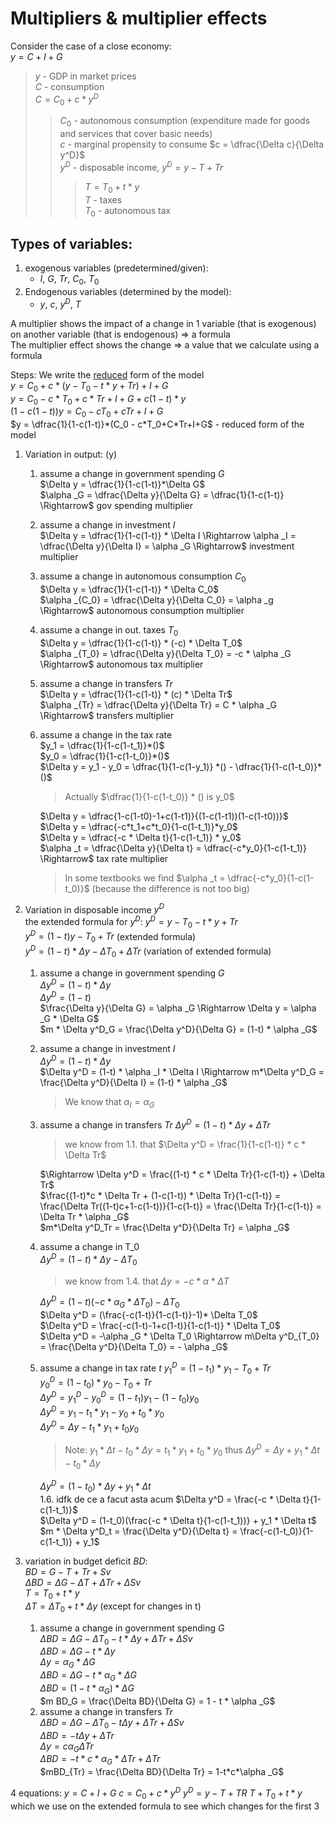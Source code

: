 # Multipliers & multiplier effects

Consider the case of a close economy:  
$y = C + I + G$
> $y$ - GDP in market prices  
> $C$ - consumption  
> $C = C_0 + c*y^D$  
>> $C_0$ - autonomous consumption (expenditure made for goods and services that cover basic needs)  
>> $c$ - marginal propensity to consume $c = \dfrac{\Delta c}{\Delta y^D}$  
>> $y^D$ - disposable income, $y^D = y - T + Tr$  
>>> $T = T_0 + t*y$  
>>> $T$ - taxes  
>>> $T_0$ - autonomous tax  

## Types of variables:
1. exogenous variables (predetermined/given):  
   - $I$, $G$, $Tr$, $C_0$, $T_0$  
2. Endogenous variables (determined by the model):  
   - $y$, $c$, $y^D$, $T$  

A multiplier shows the impact of a change in 1 variable (that is exogenous) on another variable (that is endogenous) $\Rightarrow$ a formula  
The multiplier effect shows the change $\Rightarrow$ a value that we calculate using a formula  

Steps:
We write the <ins>reduced</ins> form of the model  
$y = C_0 + c * (y - T_0 - t * y + Tr) + I + G$  
$y = C_0 - c * T_0 + c * Tr + I + G + c(1 - t) * y$  
$(1 - c(1-t))y=C_0-cT_0+cTr+I+G$  
$y = \dfrac{1}{1-c(1-t)}*(C_0 - c*T_0+C*Tr+I+G$ - reduced form of the model  

1. Variation in output: (y)  
   1. assume a change in government spending $G$  
$\Delta y = \dfrac{1}{1-c(1-t)}*\Delta G$  
$\alpha _G = \dfrac{\Delta y}{\Delta G} = \dfrac{1}{1-c(1-t)} \Rightarrow$ gov spending multiplier  
    2. assume a change in investment $I$  
$\Delta y = \dfrac{1}{1-c(1-t)} * \Delta I \Rightarrow \alpha _I = \dfrac{\Delta y}{\Delta I} = \alpha _G \Rightarrow$ investment multiplier  
    3. assume a change in autonomous consumption $C_0$  
        $\Delta y = \dfrac{1}{1-c(1-t)} * \Delta C_0$  
        $\alpha _{C_0} = \dfrac{\Delta y}{\Delta C_0} = \alpha _g \Rightarrow$ autonomous consumption multiplier  
    4. assume a change in out. taxes $T_0$  
        $\Delta y = \dfrac{1}{1-c(1-t)} * (-c) * \Delta T_0$  
        $\alpha _{T_0} = \dfrac{\Delta y}{\Delta T_0} = -c * \alpha _G \Rightarrow$ autonomous tax multiplier  
    5. assume a change in transfers $Tr$  
        $\Delta y = \dfrac{1}{1-c(1-t)} * (c) * \Delta Tr$  
        $\alpha _{Tr} = \dfrac{\Delta y}{\Delta Tr} = C * \alpha _G \Rightarrow$ transfers multiplier  
    6. assume a change in the tax rate  
        $y_1 = \dfrac{1}{1-c(1-t_1)}*()$  
        $y_0 = \dfrac{1}{1-c(1-t_0)}*()$  
        $\Delta y = y_1 - y_0 = \dfrac{1}{1-c(1-y_1)} *() - \dfrac{1}{1-c(1-t_0)}*()$  
        > Actually $\dfrac{1}{1-c(1-t_0)} * () is y_0$  

        $\Delta y = \dfrac{1-c(1-t0)-1+c(1-t1)}{(1-c(1-t1))(1-c(1-t0))}$  
        $\Delta y = \dfrac{-c*t_1+c*t_0}{1-c(1-t_1)}*y_0$  
        $\Delta y = \dfrac{-c * \Delta t}{1-c(1-t_1)} * y_0$  
        $\alpha _t = \dfrac{\Delta y}{\Delta t} = \dfrac{-c*y_0}{1-c(1-t_1)} \Rightarrow$ tax rate multiplier  
        > In some textbooks we find $\alpha _t = \dfrac{-c*y_0}{1-c(1-t_0)}$ (because the difference is not too big)

2. Variation in disposable income $y^D$  
   the extended formula for $y^D$:
   $y^D = y - T_0 - t*y +Tr$  
   $y^D = (1-t)y-T_0+Tr$ (extended formula)  
   $y^D=(1-t) * \Delta y - \Delta T_0 + \Delta Tr$ (variation of extended formula)
      1. assume a change in government spending $G$  
        $\Delta y^D = (1-t) * \Delta y$  
        $\Delta y^D = (1-t)$  
        $\frac{\Delta y}{\Delta G} = \alpha _G \Rightarrow \Delta y = \alpha _G * \Delta G$  
        $m * \Delta y^D_G = \frac{\Delta y^D}{\Delta G} = (1-t) * \alpha _G$  
    2. assume a change in investment $I$  
        $\Delta y^D = (1-t) * \Delta y$  
        $\Delta y^D = (1-t) * \alpha _I * \Delta I \Rightarrow m*\Delta y^D_G = \frac{\Delta y^D}{\Delta I} = (1-t) * \alpha _G$  
        > We know that $\alpha _I = \alpha _G$  
    3. assume a change in transfers $Tr$
        $\Delta y^D = (1-t)*\Delta y + \Delta Tr$  
        > we know from 1.1. that $\Delta y^D = \frac{1}{1-c(1-t)} * c * \Delta Tr$

        $\Rightarrow \Delta y^D = \frac{(1-t) * c * \Delta Tr}{1-c(1-t)} + \Delta Tr$  
        $\frac{(1-t)*c * \Delta Tr + (1-c(1-t)) * \Delta Tr}{1-c(1-t)} = \frac{\Delta Tr((1-t)c+1-c(1-t))}{1-c(1-t)} = \frac{\Delta Tr}{1-c(1-t)} = \Delta Tr * \alpha _G$  
        $m*\Delta y^D_Tr = \frac{\Delta y^D}{\Delta Tr} = \alpha _G$  
    4. assume a change in T_0  
        $\Delta y^D = (1-t)*\Delta y - \Delta T_0$  
        > we know from 1.4. that $\Delta y = -c * \alpha * \Delta T$  

        $\Delta y^D = (1-t)(-c*\alpha _G * \Delta T_0) - \Delta T_0$  
        $\Delta y^D = (\frac{-c(1-t)}{1-c(1-t)}-1)* \Delta T_0$  
        $\Delta y^D = \frac{-c(1-t)-1+c(1-t)}{1-c(1-t)} * \Delta T_0$  
        $\Delta y^D = -\alpha _G * \Delta T_0 \Rightarrow m\Delta y^D_{T_0} = \frac{\Delta y^D}{\Delta T_0} = - \alpha _G$  
    5. assume a change in tax rate $t$
        $y^D_1 = (1-t_1) * y_1 - T_0 + Tr$  
        $y^D_0 = (1-t_0) * y_0 - T_0 + Tr$  
        $\Delta y^D = y^D_1-y^D_0 = (1-t_1)y_1-(1-t_0)y_0$  
        $\Delta y^D = y_1 - t_1*y_1 - y_0+t_0*y_0$  
        $\Delta y^D = \Delta y - t_1*y_1 +t_0y_0$  
        > Note: $y_1*\Delta t - t_0*\Delta y = t_1*y_1 + t_0*y_0$ thus $\Delta y^D = \Delta y + y_1 * \Delta t - t_0 * \Delta y$  

        $\Delta y^D = (1-t_0) * \Delta y + y_1*\Delta t$  
    1.6. idfk de ce a facut asta acum
        $\Delta y^D = \frac{-c * \Delta t}{1-c(1-t_1)}$  
        $\Delta y^D = (1-t_0)(\frac{-c * \Delta t}{1-c(1-t_1))} + y_1 * \Delta t$  
        $m * \Delta y^D_t = \frac{\Delta y^D}{\Delta t} = \frac{-c(1-t_0)}{1-c(1-t_1)} + y_1$
3. variation in budget deficit $BD$:  
$BD = G - T + Tr + Sv$  
$\Delta BD = \Delta G - \Delta T + \Delta Tr + \Delta Sv$  
$T=T_0+t*y$  
$\Delta T = \Delta T_0 + t * \Delta y$ (except for changes in t)  
    1. assume a change in government spending $G$  
        $\Delta BD = \Delta G - \Delta T_0 - t * \Delta y + \Delta Tr + \Delta Sv$  
        $\Delta BD = \Delta G - t * \Delta y$  
        $\Delta y = \alpha _G * \Delta G$  
        $\Delta BD = \Delta G - t * \alpha _G * \Delta G$  
        $\Delta BD = (1-t * \alpha _G) * \Delta G$  
        $m BD_G = \frac{\Delta BD}{\Delta G} = 1 - t * \alpha _G$  
    2. assume a change in transfers $Tr$  
        $\Delta BD = \Delta G - \Delta T_0 - t \Delta y + \Delta Tr + \Delta Sv$  
        $\Delta BD = -t \Delta y + \Delta Tr$  
        $\Delta y = c \alpha _G \Delta Tr$  
        $\Delta BD = -t * c * \alpha _G * \Delta Tr + \Delta Tr$  
        $mBD_{Tr} = \frac{\Delta BD}{\Delta Tr} = 1-t*c*\alpha _G$  





4 equations:
$y = C + I + G$
$c = C_0 + c*y^D$
$y^D = y - T + TR$
$T + T_0 + t * y$
which we use on the extended formula to see which changes for the first 3